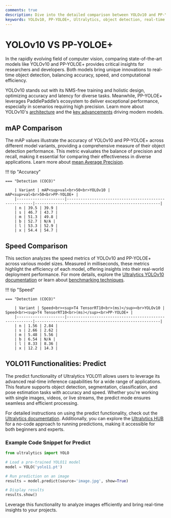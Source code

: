 ```yaml
---
comments: true  
description: Dive into the detailed comparison between YOLOv10 and PP-YOLOE+, two state-of-the-art object detection models. Explore their performance in terms of speed, accuracy, and efficiency, and learn which model excels in real-time AI applications, edge AI deployment, and computer vision tasks.  
keywords: YOLOv10, PP-YOLOE+, Ultralytics, object detection, real-time AI, edge AI, computer vision, model comparison
---
```


# YOLOv10 VS PP-YOLOE+

In the rapidly evolving field of computer vision, comparing state-of-the-art models like YOLOv10 and PP-YOLOE+ provides critical insights for researchers and developers. Both models bring unique innovations to real-time object detection, balancing accuracy, speed, and computational efficiency.

YOLOv10 stands out with its NMS-free training and holistic design, optimizing accuracy and latency for diverse tasks. Meanwhile, PP-YOLOE+ leverages PaddlePaddle’s ecosystem to deliver exceptional performance, especially in scenarios requiring high precision. Learn more about YOLOv10's [architecture](https://docs.ultralytics.com/models/yolov10/) and the [key advancements](https://www.ultralytics.com/blog/ultralytics-yolo11-has-arrived-redefine-whats-possible-in-ai) driving modern models.


## mAP Comparison

The mAP values illustrate the accuracy of YOLOv10 and PP-YOLOE+ across different model variants, providing a comprehensive measure of their object detection performance. This metric evaluates the balance of precision and recall, making it essential for comparing their effectiveness in diverse applications. Learn more about [mean Average Precision](https://www.ultralytics.com/glossary/mean-average-precision-map).


!!! tip "Accuracy"

	=== "Detection (COCO)"

		| Variant | mAP<sup>val<br>50<br>YOLOv10 | mAP<sup>val<br>50<br>PP-YOLOE+ |
		|---------------------|-------------------------------------------------------|-------------------------------------------------------|
		| n | 39.5 | 39.9 |
		| s | 46.7 | 43.7 |
		| m | 51.3 | 49.8 |
		| b | 52.7 | N/A |
		| l | 53.3 | 52.9 |
		| x | 54.4 | 54.7 |
		

## Speed Comparison

This section analyzes the speed metrics of YOLOv10 and PP-YOLOE+ across various model sizes. Measured in milliseconds, these metrics highlight the efficiency of each model, offering insights into their real-world deployment performance. For more details, explore the [Ultralytics YOLOv10 documentation](https://docs.ultralytics.com/models/yolov10/) or learn about [benchmarking techniques](https://docs.ultralytics.com/reference/utils/benchmarks/).


!!! tip "Speed"

	=== "Detection (COCO)"

		| Variant | Speed<br><sup>T4 TensorRT10<br>(ms)</sup><br>YOLOv10 | Speed<br><sup>T4 TensorRT10<br>(ms)</sup><br>PP-YOLOE+ |
		|---------------------|-------------------------------------------------------|-------------------------------------------------------|
		| n | 1.56 | 2.84 |
		| s | 2.66 | 2.62 |
		| m | 5.48 | 5.56 |
		| b | 6.54 | N/A |
		| l | 8.33 | 8.36 |
		| x | 12.2 | 14.3 |

## YOLO11 Functionalities: Predict  

The predict functionality of Ultralytics YOLO11 allows users to leverage its advanced real-time inference capabilities for a wide range of applications. This feature supports object detection, segmentation, classification, and pose estimation tasks with accuracy and speed. Whether you're working with single images, videos, or live streams, the predict mode ensures seamless and efficient processing. 

For detailed instructions on using the predict functionality, check out the [Ultralytics documentation](https://docs.ultralytics.com/modes/predict/). Additionally, you can explore the [Ultralytics HUB](https://www.ultralytics.com/hub) for a no-code approach to running predictions, making it accessible for both beginners and experts.  

### Example Code Snippet for Predict  
```python
from ultralytics import YOLO

# Load a pre-trained YOLO11 model
model = YOLO('yolo11.pt')

# Run prediction on an image
results = model.predict(source='image.jpg', show=True)

# Display results
results.show()
```

Leverage this functionality to analyze images efficiently and bring real-time insights to your projects.
